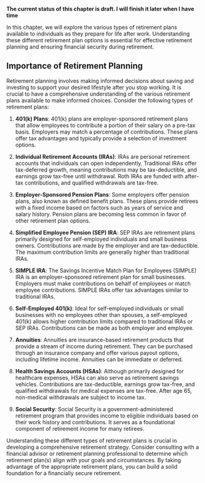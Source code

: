 **The current status of this chapter is draft. I will finish it later when I have time**

In this chapter, we will explore the various types of retirement plans available to individuals as they prepare for life after work. Understanding these different retirement plan options is essential for effective retirement planning and ensuring financial security during retirement.

Importance of Retirement Planning
---------------------------------

Retirement planning involves making informed decisions about saving and investing to support your desired lifestyle after you stop working. It is crucial to have a comprehensive understanding of the various retirement plans available to make informed choices. Consider the following types of retirement plans:

1. **401(k) Plans**: 401(k) plans are employer-sponsored retirement plans that allow employees to contribute a portion of their salary on a pre-tax basis. Employers may match a percentage of contributions. These plans offer tax advantages and typically provide a selection of investment options.

2. **Individual Retirement Accounts (IRAs)**: IRAs are personal retirement accounts that individuals can open independently. Traditional IRAs offer tax-deferred growth, meaning contributions may be tax-deductible, and earnings grow tax-free until withdrawal. Roth IRAs are funded with after-tax contributions, and qualified withdrawals are tax-free.

3. **Employer-Sponsored Pension Plans**: Some employers offer pension plans, also known as defined benefit plans. These plans provide retirees with a fixed income based on factors such as years of service and salary history. Pension plans are becoming less common in favor of other retirement plan options.

4. **Simplified Employee Pension (SEP) IRA**: SEP IRAs are retirement plans primarily designed for self-employed individuals and small business owners. Contributions are made by the employer and are tax-deductible. The maximum contribution limits are generally higher than traditional IRAs.

5. **SIMPLE IRA**: The Savings Incentive Match Plan for Employees (SIMPLE) IRA is an employer-sponsored retirement plan for small businesses. Employers must make contributions on behalf of employees or match employee contributions. SIMPLE IRAs offer tax advantages similar to traditional IRAs.

6. **Self-Employed 401(k)**: Ideal for self-employed individuals or small businesses with no employees other than spouses, a self-employed 401(k) allows higher contribution limits compared to traditional IRAs or SEP IRAs. Contributions can be made as both employer and employee.

7. **Annuities**: Annuities are insurance-based retirement products that provide a stream of income during retirement. They can be purchased through an insurance company and offer various payout options, including lifetime income. Annuities can be immediate or deferred.

8. **Health Savings Accounts (HSAs)**: Although primarily designed for healthcare expenses, HSAs can also serve as retirement savings vehicles. Contributions are tax-deductible, earnings grow tax-free, and qualified withdrawals for medical expenses are tax-free. After age 65, non-medical withdrawals are subject to income tax.

9. **Social Security**: Social Security is a government-administered retirement program that provides income to eligible individuals based on their work history and contributions. It serves as a foundational component of retirement income for many retirees.

Understanding these different types of retirement plans is crucial in developing a comprehensive retirement strategy. Consider consulting with a financial advisor or retirement planning professional to determine which retirement plan(s) align with your goals and circumstances. By taking advantage of the appropriate retirement plans, you can build a solid foundation for a financially secure retirement.
